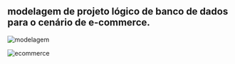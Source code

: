 ## modelagem de projeto lógico de banco de dados para o cenário de e-commerce.
![modelagem](https://github.com/diegogaraujo/banco-de-dados-ecommerce-mysql/assets/134562856/4168c55d-712b-4eb7-955f-4d4962c22d3e)

![ecommerce](https://github.com/diegogaraujo/banco-de-dados-ecommerce-mysql/assets/134562856/1312edfe-0aad-4977-9ec9-031b7424fd7f)
